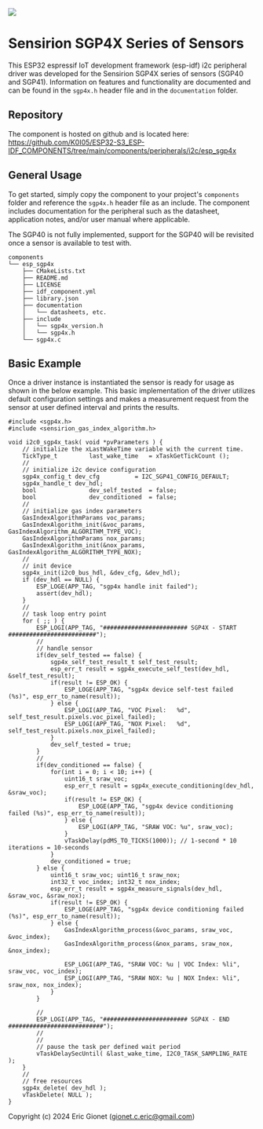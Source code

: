 <a href="https://components.espressif.com/components/k0i05/esp_sgp4x">
<img src="https://components.espressif.com/components/k0i05/esp_sgp4x/badge.svg" />
</a>

# Sensirion SGP4X Series of Sensors
This ESP32 espressif IoT development framework (esp-idf) i2c peripheral driver was developed for the Sensirion SGP4X series of sensors (SGP40 and SGP41).  Information on features and functionality are documented and can be found in the `sgp4x.h` header file and in the `documentation` folder.

## Repository
The component is hosted on github and is located here: https://github.com/K0I05/ESP32-S3_ESP-IDF_COMPONENTS/tree/main/components/peripherals/i2c/esp_sgp4x

## General Usage
To get started, simply copy the component to your project's `components` folder and reference the `sgp4x.h` header file as an include.  The component includes documentation for the peripheral such as the datasheet, application notes, and/or user manual where applicable.

The SGP40 is not fully implemented, support for the SGP40 will be revisited once a sensor is available to test with.
```
components
└── esp_sgp4x
    ├── CMakeLists.txt
    ├── README.md
    ├── LICENSE
    ├── idf_component.yml
    ├── library.json
    ├── documentation
    │   └── datasheets, etc.
    ├── include
    │   └── sgp4x_version.h
    │   └── sgp4x.h
    └── sgp4x.c
```

## Basic Example
Once a driver instance is instantiated the sensor is ready for usage as shown in the below example.   This basic implementation of the driver utilizes default configuration settings and makes a measurement request from the sensor at user defined interval and prints the results.

```
#include <sgp4x.h>
#include <sensirion_gas_index_algorithm.h>

void i2c0_sgp4x_task( void *pvParameters ) {
    // initialize the xLastWakeTime variable with the current time.
    TickType_t         last_wake_time   = xTaskGetTickCount ();
    //
    // initialize i2c device configuration
    sgp4x_config_t dev_cfg          = I2C_SGP41_CONFIG_DEFAULT;
    sgp4x_handle_t dev_hdl;
    bool               dev_self_tested  = false;
    bool               dev_conditioned  = false;
    //
    // initialize gas index parameters
    GasIndexAlgorithmParams voc_params;
    GasIndexAlgorithm_init(&voc_params, GasIndexAlgorithm_ALGORITHM_TYPE_VOC);
    GasIndexAlgorithmParams nox_params;
    GasIndexAlgorithm_init(&nox_params, GasIndexAlgorithm_ALGORITHM_TYPE_NOX);
    //
    // init device
    sgp4x_init(i2c0_bus_hdl, &dev_cfg, &dev_hdl);
    if (dev_hdl == NULL) {
        ESP_LOGE(APP_TAG, "sgp4x handle init failed");
        assert(dev_hdl);
    }
    //
    // task loop entry point
    for ( ;; ) {
        ESP_LOGI(APP_TAG, "######################## SGP4X - START #########################");
        //
        // handle sensor
        if(dev_self_tested == false) {
            sgp4x_self_test_result_t self_test_result;
            esp_err_t result = sgp4x_execute_self_test(dev_hdl, &self_test_result);
            if(result != ESP_OK) {
                ESP_LOGE(APP_TAG, "sgp4x device self-test failed (%s)", esp_err_to_name(result));
            } else {
                ESP_LOGI(APP_TAG, "VOC Pixel:   %d", self_test_result.pixels.voc_pixel_failed);
                ESP_LOGI(APP_TAG, "NOX Pixel:   %d", self_test_result.pixels.nox_pixel_failed);
            }
            dev_self_tested = true;
        }
        // 
        if(dev_conditioned == false) {
            for(int i = 0; i < 10; i++) {
                uint16_t sraw_voc; 
                esp_err_t result = sgp4x_execute_conditioning(dev_hdl, &sraw_voc);
                if(result != ESP_OK) {
                    ESP_LOGE(APP_TAG, "sgp4x device conditioning failed (%s)", esp_err_to_name(result));
                } else {
                    ESP_LOGI(APP_TAG, "SRAW VOC: %u", sraw_voc);
                }
                vTaskDelay(pdMS_TO_TICKS(1000)); // 1-second * 10 iterations = 10-seconds
            }
            dev_conditioned = true;
        } else {
            uint16_t sraw_voc; uint16_t sraw_nox;
            int32_t voc_index; int32_t nox_index;
            esp_err_t result = sgp4x_measure_signals(dev_hdl, &sraw_voc, &sraw_nox);
            if(result != ESP_OK) {
                ESP_LOGE(APP_TAG, "sgp4x device conditioning failed (%s)", esp_err_to_name(result));
            } else {
                GasIndexAlgorithm_process(&voc_params, sraw_voc, &voc_index);
                GasIndexAlgorithm_process(&nox_params, sraw_nox, &nox_index);

                ESP_LOGI(APP_TAG, "SRAW VOC: %u | VOC Index: %li", sraw_voc, voc_index);
                ESP_LOGI(APP_TAG, "SRAW NOX: %u | NOX Index: %li", sraw_nox, nox_index);
            }
        }
        
        //
        ESP_LOGI(APP_TAG, "######################## SGP4X - END ###########################");
        //
        //
        // pause the task per defined wait period
        vTaskDelaySecUntil( &last_wake_time, I2C0_TASK_SAMPLING_RATE );
    }
    //
    // free resources
    sgp4x_delete( dev_hdl );
    vTaskDelete( NULL );
}
```



Copyright (c) 2024 Eric Gionet (gionet.c.eric@gmail.com)